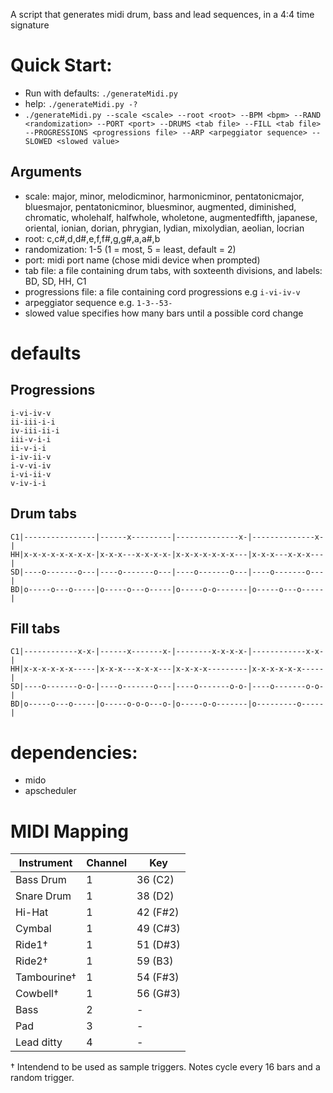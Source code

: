 A script that generates midi drum, bass and lead sequences, in a 4:4 time signature

# Quick Start:

- Run with defaults: `./generateMidi.py`  
- help: `./generateMidi.py -?`
- `./generateMidi.py --scale <scale> --root <root> --BPM <bpm> --RAND <randomization> --PORT <port> --DRUMS <tab file> --FILL <tab file> --PROGRESSIONS <progressions file> --ARP <arpeggiator sequence> --SLOWED <slowed value>`  

## Arguments 

- scale: major, minor, melodicminor, harmonicminor, pentatonicmajor, bluesmajor, pentatonicminor, bluesminor, augmented, diminished, chromatic, wholehalf, halfwhole, wholetone, augmentedfifth, japanese, oriental, ionian, dorian, phrygian, lydian, mixolydian, aeolian, locrian  
- root: c,c#,d,d#,e,f,f#,g,g#,a,a#,b  
- randomization: 1-5 (1 = most, 5 = least, default = 2)  
- port: midi port name (chose midi device when prompted) 
- tab file: a file containing drum tabs, with soxteenth divisions, and labels: BD, SD, HH, C1  
- progressions file: a file containing cord progressions e.g `i-vi-iv-v`
- arpeggiator sequence e.g. `1-3--53-`
- slowed value specifies how many bars until a possible cord change

# defaults

## Progressions

`i-vi-iv-v`  
`ii-iii-i-i`  
`iv-iii-ii-i`  
`iii-v-i-i`  
`ii-v-i-i`  
`i-iv-ii-v`  
`i-v-vi-iv`  
`i-vi-ii-v`  
`v-iv-i-i`  

## Drum tabs
`C1|----------------|------x---------|--------------x-|--------------x-|`  
`HH|x-x-x-x-x-x-x-x-|x-x-x---x-x-x-x-|x-x-x-x-x-x-x---|x-x-x---x-x-x---|`  
`SD|----o-------o---|----o-------o---|----o-------o---|----o-------o---|`  
`BD|o-----o---o-----|o-----o---o-----|o-----o-o-------|o-----o---o-----|`

## Fill tabs

`C1|------------x-x-|------x-------x-|--------x-x-x-x-|------------x-x-|`  
`HH|x-x-x-x-x-x-----|x-x-x---x-x-x---|x-x-x-x---------|x-x-x-x-x-x-----|`  
`SD|----o-------o-o-|----o-------o---|----o-------o-o-|----o-------o-o-|`  
`BD|o-----o---o-----|o-----o-o-o---o-|o-----o-o-------|o---------o-----|`

# dependencies:

- mido
- apscheduler

# MIDI Mapping

|  Instrument | Channel | Key      |
|-------------|---------|----------|
| Bass Drum   | 1       | 36 (C2)  |
| Snare Drum  | 1       | 38 (D2)  |
| Hi-Hat      | 1       | 42 (F#2) |
| Cymbal      | 1       | 49 (C#3) |
| Ride1†      | 1       | 51 (D#3) |
| Ride2†      | 1       | 59 (B3)  |
| Tambourine† | 1       | 54 (F#3) |
| Cowbell†    | 1       | 56 (G#3) |
| Bass        | 2       |  -       |
| Pad         | 3       |  -       |
| Lead ditty  | 4       |  -       |

† Intendend to be used as sample triggers. Notes cycle every 16 bars and a random trigger.
